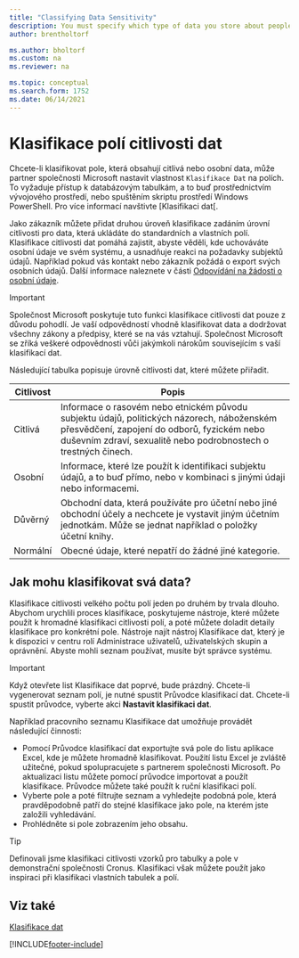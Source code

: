 ```yaml
---
title: "Classifying Data Sensitivity"
description: You must specify which type of data you store about people so that you can respond to data subject requests.
author: brentholtorf

ms.author: bholtorf
ms.custom: na
ms.reviewer: na

ms.topic: conceptual
ms.search.form: 1752
ms.date: 06/14/2021
---
```


# Klasifikace polí citlivosti dat
Chcete-li klasifikovat pole, která obsahují citlivá nebo osobní data, může partner společnosti Microsoft nastavit vlastnost ```Klasifikace Dat``` na polích. To vyžaduje přístup k databázovým tabulkám, a to buď prostřednictvím vývojového prostředí, nebo spuštěním skriptu prostředí Windows PowerShell. Pro více informací navštivte [Klasifikaci dat[.

Jako zákazník můžete přidat druhou úroveň klasifikace zadáním úrovní citlivosti pro data, která ukládáte do standardních a vlastních polí. Klasifikace citlivosti dat pomáhá zajistit, abyste věděli, kde uchováváte osobní údaje ve svém systému, a usnadňuje reakci na požadavky subjektů údajů. Například pokud vás kontakt nebo zákazník požádá o export svých osobních údajů. Další informace naleznete v části [Odpovídání na žádosti o osobní údaje](admin-responding-to-requests-about-personal-data.md).

> [!Important]
> Společnost Microsoft poskytuje tuto funkci klasifikace citlivosti dat pouze z důvodu pohodlí. Je vaší odpovědností vhodně klasifikovat data a dodržovat všechny zákony a předpisy, které se na vás vztahují. Společnost Microsoft se zříká veškeré odpovědnosti vůči jakýmkoli nárokům souvisejícím s vaší klasifikací dat.

Následující tabulka popisuje úrovně citlivosti dat, které můžete přiřadit.

| Citlivost | Popis |
|----|----|
| Citlivá | Informace o rasovém nebo etnickém původu subjektu údajů, politických názorech, náboženském přesvědčení, zapojení do odborů, fyzickém nebo duševním zdraví, sexualitě nebo podrobnostech o trestných činech. |
| Osobní | Informace, které lze použít k identifikaci subjektu údajů, a to buď přímo, nebo v kombinaci s jinými údaji nebo informacemi. |
| Důvěrný | Obchodní data, která používáte pro účetní nebo jiné obchodní účely a nechcete je vystavit jiným účetním jednotkám. Může se jednat například o položky účetní knihy. |
| Normální | Obecné údaje, které nepatří do žádné jiné kategorie. |

## Jak mohu klasifikovat svá data?
Klasifikace citlivosti velkého počtu polí jeden po druhém by trvala dlouho. Abychom urychlili proces klasifikace, poskytujeme nástroje, které můžete použít k hromadné klasifikaci citlivosti polí, a poté můžete doladit detaily klasifikace pro konkrétní pole. Nástroje najít nástroj Klasifikace dat, který je k dispozici v centru rolí Administrace uživatelů, uživatelských skupin a oprávnění. Abyste mohli seznam používat, musíte být správce systému.

> [!Important]
> Když otevřete list Klasifikace dat poprvé, bude prázdný. Chcete-li vygenerovat seznam polí, je nutné spustit Průvodce klasifikací dat. Chcete-li spustit průvodce, vyberte akci **Nastavit klasifikaci dat**.

Například pracovního seznamu Klasifikace dat umožňuje provádět následující činnosti:

* Pomocí Průvodce klasifikací dat exportujte svá pole do listu aplikace Excel, kde je můžete hromadně klasifikovat. Použití listu Excel je zvláště užitečné, pokud spolupracujete s partnerem společnosti Microsoft. Po aktualizaci listu můžete pomocí průvodce importovat a použít klasifikace. Průvodce můžete také použít k ruční klasifikaci polí.
* Vyberte pole a poté filtrujte seznam a vyhledejte podobná pole, která pravděpodobně patří do stejné klasifikace jako pole, na kterém jste založili vyhledávání.
* Prohlédněte si pole zobrazením jeho obsahu.

> [!Tip]
> Definovali jsme klasifikaci citlivosti vzorků pro tabulky a pole v demonstrační společnosti Cronus. Klasifikaci však můžete použít jako inspiraci při klasifikaci vlastních tabulek a polí.

## Viz také

[Klasifikace dat](/dynamics365/business-central/dev-itpro/developer/devenv-classifying-data)


[!INCLUDE[footer-include](includes/footer-banner.md)]